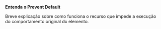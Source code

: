 __Entenda o Prevent Default__

Breve explicação sobre como funciona o recurso que impede a execução do comportamento original do elemento.